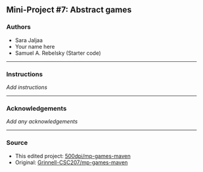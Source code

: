 ## Mini-Project #7: Abstract games

### Authors

- Sara Jaljaa
- Your name here
- Samuel A. Rebelsky (Starter code)

---

### Instructions

*Add instructions*

---

### Acknowledgements

*Add any acknowledgements*

---

### Source

- This edited project: [500dpi/mp-games-maven](https://github.com/500dpi/mp-games-maven)
- Original: [Grinnell-CSC207/mp-games-maven](https://github.com/Grinnell-CSC207/mp-games-maven)
